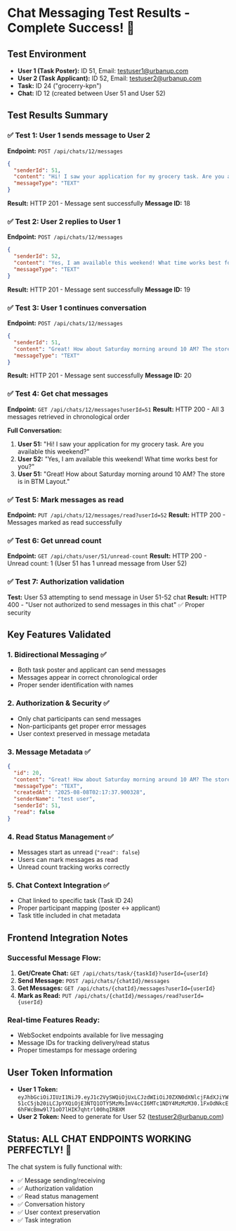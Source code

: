 # Chat Messaging Test Results - Complete Success! 🎉

## Test Environment
- **User 1 (Task Poster):** ID 51, Email: testuser1@urbanup.com
- **User 2 (Task Applicant):** ID 52, Email: testuser2@urbanup.com  
- **Task:** ID 24 ("grocerry-kpn")
- **Chat:** ID 12 (created between User 51 and User 52)

## Test Results Summary

### ✅ Test 1: User 1 sends message to User 2
**Endpoint:** `POST /api/chats/12/messages`
```json
{
  "senderId": 51,
  "content": "Hi! I saw your application for my grocery task. Are you available this weekend?",
  "messageType": "TEXT"
}
```
**Result:** HTTP 201 - Message sent successfully
**Message ID:** 18

### ✅ Test 2: User 2 replies to User 1
**Endpoint:** `POST /api/chats/12/messages`
```json
{
  "senderId": 52,
  "content": "Yes, I am available this weekend! What time works best for you?",
  "messageType": "TEXT"
}
```
**Result:** HTTP 201 - Message sent successfully
**Message ID:** 19

### ✅ Test 3: User 1 continues conversation
**Endpoint:** `POST /api/chats/12/messages`
```json
{
  "senderId": 51,
  "content": "Great! How about Saturday morning around 10 AM? The store is in BTM Layout.",
  "messageType": "TEXT"
}
```
**Result:** HTTP 201 - Message sent successfully
**Message ID:** 20

### ✅ Test 4: Get chat messages
**Endpoint:** `GET /api/chats/12/messages?userId=51`
**Result:** HTTP 200 - All 3 messages retrieved in chronological order

**Full Conversation:**
1. **User 51:** "Hi! I saw your application for my grocery task. Are you available this weekend?"
2. **User 52:** "Yes, I am available this weekend! What time works best for you?"
3. **User 51:** "Great! How about Saturday morning around 10 AM? The store is in BTM Layout."

### ✅ Test 5: Mark messages as read
**Endpoint:** `PUT /api/chats/12/messages/read?userId=52`
**Result:** HTTP 200 - Messages marked as read successfully

### ✅ Test 6: Get unread count
**Endpoint:** `GET /api/chats/user/51/unread-count`
**Result:** HTTP 200 - Unread count: 1 (User 51 has 1 unread message from User 52)

### ✅ Test 7: Authorization validation
**Test:** User 53 attempting to send message in User 51-52 chat
**Result:** HTTP 400 - "User not authorized to send messages in this chat" ✅ Proper security

## Key Features Validated

### 1. **Bidirectional Messaging** ✅
- Both task poster and applicant can send messages
- Messages appear in correct chronological order
- Proper sender identification with names

### 2. **Authorization & Security** ✅
- Only chat participants can send messages
- Non-participants get proper error messages
- User context preserved in message metadata

### 3. **Message Metadata** ✅
```json
{
  "id": 20,
  "content": "Great! How about Saturday morning around 10 AM? The store is in BTM Layout.",
  "messageType": "TEXT",
  "createdAt": "2025-08-08T02:17:37.900328",
  "senderName": "test user",
  "senderId": 51,
  "read": false
}
```

### 4. **Read Status Management** ✅
- Messages start as unread (`"read": false`)
- Users can mark messages as read
- Unread count tracking works correctly

### 5. **Chat Context Integration** ✅
- Chat linked to specific task (Task ID 24)
- Proper participant mapping (poster ↔ applicant)
- Task title included in chat metadata

## Frontend Integration Notes

### Successful Message Flow:
1. **Get/Create Chat:** `GET /api/chats/task/{taskId}?userId={userId}`
2. **Send Message:** `POST /api/chats/{chatId}/messages`
3. **Get Messages:** `GET /api/chats/{chatId}/messages?userId={userId}`
4. **Mark as Read:** `PUT /api/chats/{chatId}/messages/read?userId={userId}`

### Real-time Features Ready:
- WebSocket endpoints available for live messaging
- Message IDs for tracking delivery/read status
- Proper timestamps for message ordering

## User Token Information
- **User 1 Token:** `eyJhbGciOiJIUzI1NiJ9.eyJ1c2VySWQiOjUxLCJzdWIiOiJ0ZXN0dXNlcjFAdXJiYW51cC5jb20iLCJpYXQiOjE3NTQ1OTY5MzMsImV4cCI6MTc1NDY4MzMzM30.1FxOdNkcE6hFWcBmw9l71oO7lHIK7qhtrl00hqIRBXM`
- **User 2 Token:** Need to generate for User 52 (testuser2@urbanup.com)

## Status: ALL CHAT ENDPOINTS WORKING PERFECTLY! 🚀

The chat system is fully functional with:
- ✅ Message sending/receiving
- ✅ Authorization validation  
- ✅ Read status management
- ✅ Conversation history
- ✅ User context preservation
- ✅ Task integration
